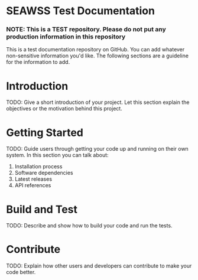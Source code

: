 # SEAWSS Test Documentation
### NOTE:  This is a TEST repository.  Please do not put any production information in this repository
This is a test documentation repository on GitHub.  You can add whatever non-sensitive information you'd like. The following sections are a guideline for the information to add.

# Introduction 
TODO: Give a short introduction of your project. Let this section explain the objectives or the motivation behind this project. 

# Getting Started
TODO: Guide users through getting your code up and running on their own system. In this section you can talk about:
1.	Installation process
2.	Software dependencies
3.	Latest releases
4.	API references

# Build and Test
TODO: Describe and show how to build your code and run the tests. 

# Contribute
TODO: Explain how other users and developers can contribute to make your code better. 
